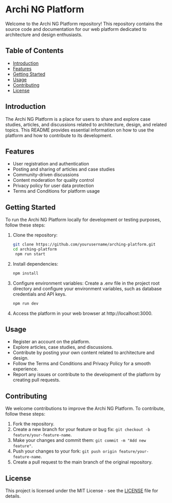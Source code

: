 # Archi NG Platform

Welcome to the Archi NG Platform repository! This repository contains the source code and documentation for our web platform dedicated to architecture and design enthusiasts.

## Table of Contents
- [Introduction](#introduction)
- [Features](#features)
- [Getting Started](#getting-started)
- [Usage](#usage)
- [Contributing](#contributing)
- [License](#license)



## Introduction

The Archi NG Platform is a place for users to share and explore case studies, articles, and discussions related to architecture, design, and related topics. This README provides essential information on how to use the platform and how to contribute to its development.

## Features

- User registration and authentication
- Posting and sharing of articles and case studies
- Community-driven discussions
- Content moderation for quality control
- Privacy policy for user data protection
- Terms and Conditions for platform usage

## Getting Started

To run the Archi NG Platform locally for development or testing purposes, follow these steps:

1. Clone the repository:

   ```bash
   git clone https://github.com/yourusername/arching-platform.git
   cd arching-platform
    npm run start

2. Install dependencies:
    ```bash
    npm install

3. Configure environment variables:
    Create a .env file in the project root directory and configure your environment variables, such as database credentials and API keys.
     ```bash
    npm run dev

5. Access the platform in your web browser at http://localhost:3000.




## Usage
- Register an account on the platform.
- Explore articles, case studies, and discussions.
- Contribute by posting your own content related to architecture and design.
- Follow the Terms and Conditions and Privacy Policy for a smooth experience.
- Report any issues or contribute to the development of the platform by creating pull requests.   
       


## Contributing

We welcome contributions to improve the Archi NG Platform. To contribute, follow these steps:

1. Fork the repository.
2. Create a new branch for your feature or bug fix: `git checkout -b feature/your-feature-name`.
3. Make your changes and commit them: `git commit -m "Add new feature"`.
4. Push your changes to your fork: `git push origin feature/your-feature-name`.
5. Create a pull request to the main branch of the original repository.

## License

This project is licensed under the MIT License - see the [LICENSE](LICENSE) file for details.
